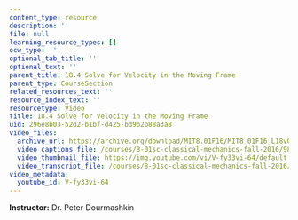 ```yaml
---
content_type: resource
description: ''
file: null
learning_resource_types: []
ocw_type: ''
optional_tab_title: ''
optional_text: ''
parent_title: 18.4 Solve for Velocity in the Moving Frame
parent_type: CourseSection
related_resources_text: ''
resource_index_text: ''
resourcetype: Video
title: 18.4 Solve for Velocity in the Moving Frame
uid: 296e8b03-52d2-b1bf-d425-bd9b2b88a3a8
video_files:
  archive_url: https://archive.org/download/MIT8.01F16/MIT8_01F16_L18v04_360p.mp4
  video_captions_file: /courses/8-01sc-classical-mechanics-fall-2016/9822729d08655e5c9f2f4ec3117db4df_V-fy33vi-64.vtt
  video_thumbnail_file: https://img.youtube.com/vi/V-fy33vi-64/default.jpg
  video_transcript_file: /courses/8-01sc-classical-mechanics-fall-2016/9d08e938c03840a9b3288dbd246bdb6c_V-fy33vi-64.pdf
video_metadata:
  youtube_id: V-fy33vi-64
---
```


**Instructor:** Dr. Peter Dourmashkin